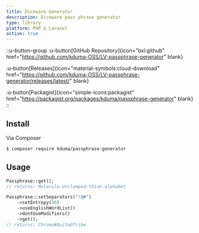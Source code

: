 ```yaml
---
title: Diceware Generator
description: Diceware pass phrase generator
type: library
platform: PHP & Laravel
active: true
---
```


::u-button-group
:u-button[GitHub Repository]{icon="bxl:github" href="https://github.com/kduma-OSS/LV-passphrase-generator" blank}

:u-button[Releases]{icon="material-symbols:cloud-download" href="https://github.com/kduma-OSS/LV-passphrase-generator/releases/latest/" blank}

:u-button[Packagist]{icon="simple-icons:packagist" href="https://packagist.org/packages/kduma/passphrase-generator" blank}
::

## Install

Via Composer

``` bash
$ composer require kduma/passphrase-generator
```

## Usage

``` php
Passphrase::get();
// returns: Molecule-Unclamped-think-alphabet

Passphrase::setSeparators("!@#")
    ->setEntropy(30)
    ->useEnglishWordList()
    ->dontUseModifiers()
    ->get();
// returns: Chrome#Quite@Tribe
```